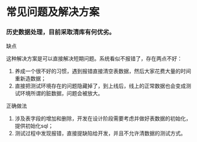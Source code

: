 # 常见问题及解决方案

### 历史数据处理，目前采取清库有何优劣。

缺点

这种解决方案是可以直接解决短期问题。系统看似不报错了，存在两点不好：

1. 养成一个很不好的习惯，遇到报错直接清空表数据，然后大家花费大量的时间重新造数据；
2. 直接把测试环境存在的问题隐藏掉了，到上线后，线上的正常数据也会变成测试环境所谓的脏数据，问题会被放大。

正确做法

1. 涉及表字段的增加和删除，开发在设计阶段需要考虑并做好表数据的初始化，提供初始化sql；
2. 测试过程中发现报错，直接提缺陷给开发，并且不允许清数据的测试方式。




